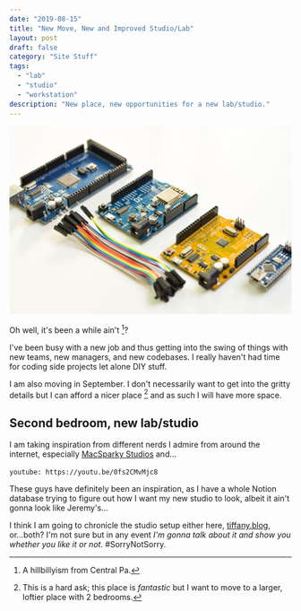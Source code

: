 ```yaml
---
date: "2019-08-15"
title: "New Move, New and Improved Studio/Lab"
layout: post
draft: false
category: "Site Stuff"
tags:
  - "lab"
  - "studio"
  - "workstation"
description: "New place, new opportunities for a new lab/studio."
---
```


![](1.jpg)

Oh well, it's been a while ain't [^1]?

I've been busy with a new job and thus getting into the swing of things with new teams, new managers, and new codebases. I really haven't had time for coding side projects let alone DIY stuff.

I am also moving in September. I don't necessarily want to get into the gritty details but I can afford a nicer place [^2] and as such I will have more space.

## Second bedroom, new lab/studio

I am taking inspiration from different nerds I admire from around the internet, especially [MacSparky Studios](https://www.macsparky.com/studio) and...

`youtube: https://youtu.be/0fs2CMvMjc8`

These guys have definitely been an inspiration, as I have a whole Notion database trying to figure out how I want my new studio to look, albeit it ain't gonna look like Jeremy's...

I think I am going to chronicle the studio setup either here, [tiffany.blog](https://tiffanywhite.blog/), or...both? I'm not sure but in any event *I'm gonna talk about it and show you whether you like it or not*. #SorryNotSorry.

[^1]: A hillbillyism from Central Pa.
[^2]: This is a hard ask; this place is *fantastic* but I want to move to a larger, loftier place with 2 bedrooms.
